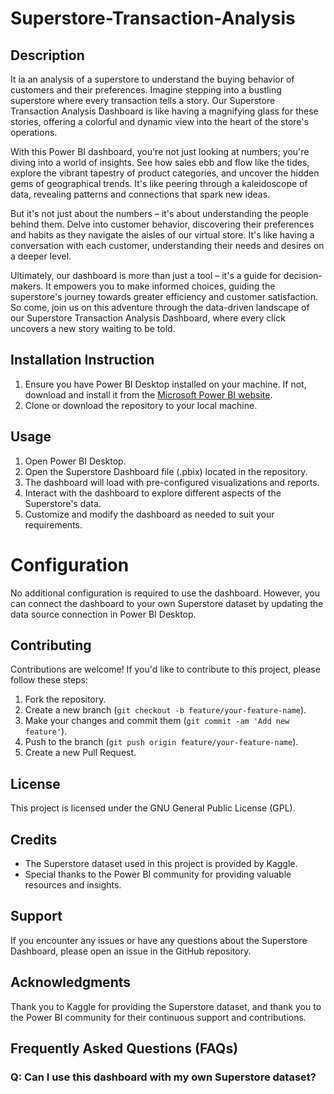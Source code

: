 # Superstore-Transaction-Analysis
## Description
It ia an analysis of a superstore to understand the buying behavior of customers and their preferences.
Imagine stepping into a bustling superstore where every transaction tells a story. Our Superstore Transaction Analysis Dashboard is like having a magnifying glass for these stories, offering a colorful and dynamic view into the heart of the store's operations.

With this Power BI dashboard, you're not just looking at numbers; you're diving into a world of insights. See how sales ebb and flow like the tides, explore the vibrant tapestry of product categories, and uncover the hidden gems of geographical trends. It's like peering through a kaleidoscope of data, revealing patterns and connections that spark new ideas.

But it's not just about the numbers – it's about understanding the people behind them. Delve into customer behavior, discovering their preferences and habits as they navigate the aisles of our virtual store. It's like having a conversation with each customer, understanding their needs and desires on a deeper level.

Ultimately, our dashboard is more than just a tool – it's a guide for decision-makers. It empowers you to make informed choices, guiding the superstore's journey towards greater efficiency and customer satisfaction. So come, join us on this adventure through the data-driven landscape of our Superstore Transaction Analysis Dashboard, where every click uncovers a new story waiting to be told.
## Installation Instruction
1. Ensure you have Power BI Desktop installed on your machine. If not, download and install it from the [Microsoft Power BI website](https://powerbi.microsoft.com/).
2. Clone or download the repository to your local machine.

## Usage
1. Open Power BI Desktop.
2. Open the Superstore Dashboard file (.pbix) located in the repository.
3. The dashboard will load with pre-configured visualizations and reports.
4. Interact with the dashboard to explore different aspects of the Superstore's data.
5. Customize and modify the dashboard as needed to suit your requirements.

# Configuration
No additional configuration is required to use the dashboard. However, you can connect the dashboard to your own Superstore dataset by updating the data source connection in Power BI Desktop.



## Contributing
Contributions are welcome! If you'd like to contribute to this project, please follow these steps:
1. Fork the repository.
2. Create a new branch (`git checkout -b feature/your-feature-name`).
3. Make your changes and commit them (`git commit -am 'Add new feature'`).
4. Push to the branch (`git push origin feature/your-feature-name`).
5. Create a new Pull Request.

## License
This project is licensed under the GNU General Public License (GPL).

## Credits
- The Superstore dataset used in this project is provided by Kaggle.
- Special thanks to the Power BI community for providing valuable resources and insights.

## Support
If you encounter any issues or have any questions about the Superstore Dashboard, please open an issue in the GitHub repository.

## Acknowledgments
Thank you to Kaggle for providing the Superstore dataset, and thank you to the Power BI community for their continuous support and contributions.

## Frequently Asked Questions (FAQs)
### Q: Can I use this dashboard with my own Superstore dataset?
